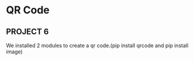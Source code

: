 # QR Code
## PROJECT 6

We installed 2 modules to create a qr code.(pip install qrcode and pip install image)


